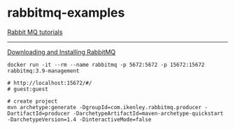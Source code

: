 # rabbitmq-examples

[Rabbit MQ tutorials](https://www.rabbitmq.com/getstarted.html)

---

[Downloading and Installing RabbitMQ](https://www.rabbitmq.com/download.html)

```
docker run -it --rm --name rabbitmq -p 5672:5672 -p 15672:15672 rabbitmq:3.9-management

# http://localhost:15672/#/
# guest:guest

# create project
mvn archetype:generate -DgroupId=com.ikenley.rabbitmq.producer -DartifactId=producer -DarchetypeArtifactId=maven-archetype-quickstart -DarchetypeVersion=1.4 -DinteractiveMode=false
```
